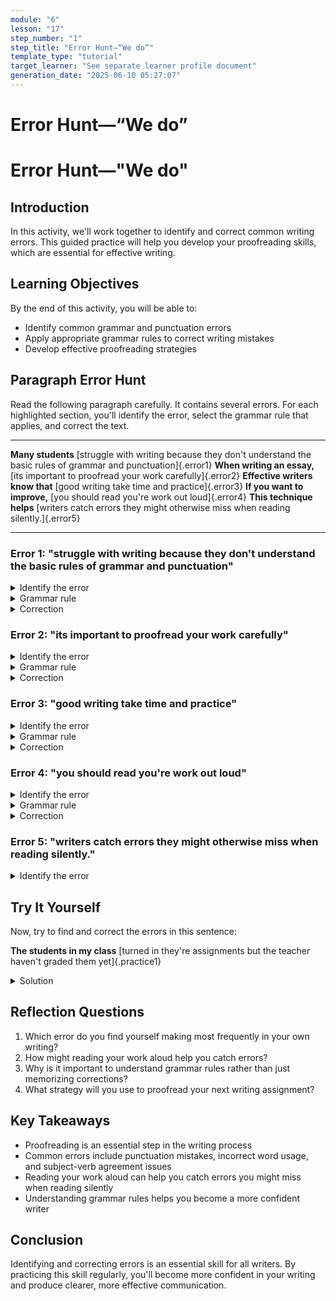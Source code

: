 ```yaml
---
module: "6"
lesson: "17"
step_number: "1"
step_title: "Error Hunt—“We do”"
template_type: "tutorial"
target_learner: "See separate learner profile document"
generation_date: "2025-06-10 05:27:07"
---
```


# Error Hunt—“We do”

# Error Hunt—"We do"

## Introduction
In this activity, we'll work together to identify and correct common writing errors. This guided practice will help you develop your proofreading skills, which are essential for effective writing.

## Learning Objectives
By the end of this activity, you will be able to:
- Identify common grammar and punctuation errors
- Apply appropriate grammar rules to correct writing mistakes
- Develop effective proofreading strategies

## Paragraph Error Hunt

Read the following paragraph carefully. It contains several errors. For each highlighted section, you'll identify the error, select the grammar rule that applies, and correct the text.

---

**Many students** [struggle with writing because they don't understand the basic rules of grammar and punctuation]{.error1} **When writing an essay,** [its important to proofread your work carefully]{.error2} **Effective writers know that** [good writing take time and practice]{.error3} **If you want to improve,** [you should read you're work out loud]{.error4} **This technique helps** [writers catch errors they might otherwise miss when reading silently.]{.error5}

---

### Error 1: "struggle with writing because they don't understand the basic rules of grammar and punctuation"
<details>
<summary>Identify the error</summary>
This sentence is missing a period at the end.
</details>

<details>
<summary>Grammar rule</summary>
Every complete sentence must end with appropriate punctuation (period, question mark, or exclamation point).
</details>

<details>
<summary>Correction</summary>
"struggle with writing because they don't understand the basic rules of grammar and punctuation."
</details>

### Error 2: "its important to proofread your work carefully"
<details>
<summary>Identify the error</summary>
"Its" should be "it's" (contraction of "it is").
</details>

<details>
<summary>Grammar rule</summary>
Use "it's" (with an apostrophe) as a contraction for "it is" or "it has." Use "its" (without an apostrophe) to show possession.
</details>

<details>
<summary>Correction</summary>
"it's important to proofread your work carefully"
</details>

### Error 3: "good writing take time and practice"
<details>
<summary>Identify the error</summary>
Subject-verb agreement error: "writing" (singular) doesn't match with "take" (plural verb form).
</details>

<details>
<summary>Grammar rule</summary>
A singular subject requires a singular verb form.
</details>

<details>
<summary>Correction</summary>
"good writing takes time and practice"
</details>

### Error 4: "you should read you're work out loud"
<details>
<summary>Identify the error</summary>
Incorrect use of "you're" instead of the possessive "your."
</details>

<details>
<summary>Grammar rule</summary>
"You're" is a contraction of "you are," while "your" shows possession.
</details>

<details>
<summary>Correction</summary>
"you should read your work out loud"
</details>

### Error 5: "writers catch errors they might otherwise miss when reading silently."
<details>
<summary>Identify the error</summary>
This sentence is actually correct! Good job if you noticed there's no error here.
</details>

## Try It Yourself

Now, try to find and correct the errors in this sentence:

**The students in my class** [turned in they're assignments but the teacher haven't graded them yet]{.practice1}

<details>
<summary>Solution</summary>
Corrected sentence: "The students in my class turned in their assignments, but the teacher hasn't graded them yet."

Errors fixed:
1. "they're" → "their" (possessive form needed)
2. Missing comma before the coordinating conjunction "but"
3. "haven't" → "hasn't" (subject-verb agreement with singular "teacher")
</details>

## Reflection Questions

1. Which error do you find yourself making most frequently in your own writing?
2. How might reading your work aloud help you catch errors?
3. Why is it important to understand grammar rules rather than just memorizing corrections?
4. What strategy will you use to proofread your next writing assignment?

## Key Takeaways
- Proofreading is an essential step in the writing process
- Common errors include punctuation mistakes, incorrect word usage, and subject-verb agreement issues
- Reading your work aloud can help you catch errors you might miss when reading silently
- Understanding grammar rules helps you become a more confident writer

## Conclusion

Identifying and correcting errors is an essential skill for all writers. By practicing this skill regularly, you'll become more confident in your writing and produce clearer, more effective communication.